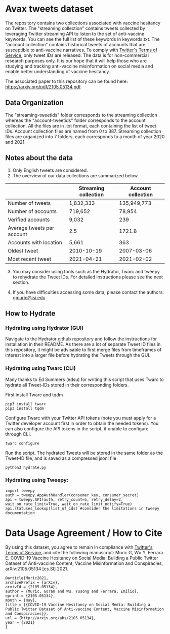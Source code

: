 # Avax tweets dataset
The repository contains two collections associated with vaccine hesitancy on Twitter. The "streaming collection" contains tweets collected by leveraging Twitter streaming API to listen to the set of anti-vaccine keywords. You can see the full list of these keywords in keywords.txt. The "account collection" contains historical tweets of accounts that are susceptible to anti-vaccine narratives. To comply with [Twitter's Terms of Service](https://twitter.com/en/tos), only tweet IDs are released. The data is for non-commercial research purposes only. It is our hope that it will help those who are studying and tracking anti-vaccine misinformation on social media and enable better understanding of vaccine hesitancy.

The associated paper to this repository can be found here: https://arxiv.org/pdf/2105.05134.pdf

## Data Organization
The "streaming-tweetids" folder corresponds to the streaming collection whereas the "account-tweetids" folder corresponds to the account collection. All the files are in .txt format, each containing the list of tweet IDs. Account collection files are named from 0 to 387. Streaming collection files are organized into 7 folders, each corresponds to a month of year 2020 and 2021.

## Notes about the data
1. Only English tweets are considered.
2. The overview of our data collections are summarized below

|   | Streaming collection | Account collection |
| ---- | ---- | ---- |
| Number of tweets      | 1,832,333 | 135,949,773 |
| Number of accounts   | 719,652 | 78,954 |
| Verified accounts      | 9,032 | 239 |
| Average tweets per account   | 2.5 | 1721.8 |
| Accounts with location      | 5,661 | 363 |
| Oldest tweet   | 2010-10-19 | 2007-03-06 |
| Most recent tweet   | 2021-04-21 | 2021-02-02 |


3. You may consider using tools such as the Hydrator, Twarc and tweepy to rehydrate the Tweet IDs. For detailed instructions please see the next section.

4. If you have difficulties accessing some data, please contact the authors: gmuric@isi.edu

## How to Hydrate
### Hydrating using Hydrator (GUI)
Navigate to the Hydrator github repository and follow the instructions for installation in their README. As there are a lot of separate Tweet ID files in this repository, it might be advisable to first merge files from timeframes of interest into a larger file before hydrating the Tweets through the GUI.

### Hydrating using Twarc (CLI)
Many thanks to Ed Summers (edsu) for writing this script that uses Twarc to hydrate all Tweet-IDs stored in their corresponding folders.

First install Twarc and tqdm
```
pip3 install twarc
pip3 install tqdm
```

Configure Twarc with your Twitter API tokens (note you must apply for a Twitter developer account first in order to obtain the needed tokens). You can also configure the API tokens in the script, if unable to configure through CLI.
```
twarc configure
```
Run the script. The hydrated Tweets will be stored in the same folder as the Tweet-ID file, and is saved as a compressed jsonl file
```
python3 hydrate.py
```
### Hydrating using Tweepy:
```
import tweepy
auth = tweepy.AppAuthHandler(consumer_key, consumer_secret)
api = tweepy.API(auth, retry_count=5, retry_delay=2, wait_on_rate_limit=True, wait_on_rate_limit_notify=True)
api.statuses_lookup(list_of_ids) #consider the limitations in tweepy documentation

```
# Data Usage Agreement / How to Cite
By using this dataset, you agree to remain in compliance with [Twitter's Terms of Service](https://twitter.com/en/tos), and cite the following manuscript:
Muric G, Wu Y, Ferrara E. COVID-19 Vaccine Hesitancy on Social Media: Building a Public Twitter Dataset of Anti-vaccine Content, Vaccine Misinformation and Conspiracies, arXiv:2105.05134 [cs.SI] 2021.

```
@article{Muric2021,
archivePrefix = {arXiv},
arxivId = {2105.05134},
author = {Muric, Goran and Wu, Yusong and Ferrara, Emilio},
eprint = {2105.05134},
month = {may},
title = {{COVID-19 Vaccine Hesitancy on Social Media: Building a Public Twitter Dataset of Anti-vaccine Content, Vaccine Misinformation and Conspiracies}},
url = {http://arxiv.org/abs/2105.05134},
year = {2021}
}
```

